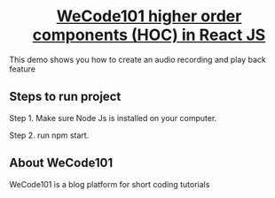 <h1 align="center"><a href="https://wecode101.com/audio_recoding_and_playback_in_react_js" target="_blank">WeCode101 higher order components (HOC) in React JS </a></h1>

This demo shows you how to create an audio recording and play back feature

## Steps to run project

Step 1. Make sure Node Js is installed on your computer. 

Step 2. run npm start.

## About WeCode101

WeCode101 is a blog platform for short coding tutorials
